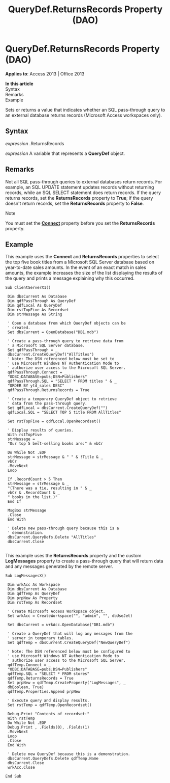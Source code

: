 ﻿---
title: QueryDef.ReturnsRecords Property (DAO)
TOCTitle: ReturnsRecords Property
ms:assetid: 3d1e538b-4d60-588f-4a20-89f1e2b434e6
ms:mtpsurl: https://msdn.microsoft.com/library/Ff192701(v=office.15)
ms:contentKeyID: 48544334
ms.date: 09/18/2015
mtps_version: v=office.15
f1_keywords:
- dao360.chm1053005
f1_categories:
- Office.Version=v15
---

# QueryDef.ReturnsRecords Property (DAO)


**Applies to**: Access 2013 | Office 2013

**In this article**  
Syntax  
Remarks  
Example  

Sets or returns a value that indicates whether an SQL pass-through query to an external database returns records (Microsoft Access workspaces only).

## Syntax

*expression* .ReturnsRecords

*expression* A variable that represents a **QueryDef** object.

## Remarks

Not all SQL pass-through queries to external databases return records. For example, an SQL UPDATE statement updates records without returning records, while an SQL SELECT statement does return records. If the query returns records, set the **ReturnsRecords** property to **True**; if the query doesn't return records, set the **ReturnsRecords** property to **False**.


> [!NOTE]
> <P>You must set the <STRONG><A href="querydef-connect-property-dao.md">Connect</A></STRONG> property before you set the <STRONG>ReturnsRecords</STRONG> property.</P>



## Example

This example uses the **Connect** and **ReturnsRecords** properties to select the top five book titles from a Microsoft SQL Server database based on year-to-date sales amounts. In the event of an exact match in sales amounts, the example increases the size of the list displaying the results of the query and prints a message explaining why this occurred.

``` 
Sub ClientServerX1() 
 
 Dim dbsCurrent As Database 
 Dim qdfPassThrough As QueryDef 
 Dim qdfLocal As QueryDef 
 Dim rstTopFive As Recordset 
 Dim strMessage As String 
 
 ' Open a database from which QueryDef objects can be 
 ' created. 
 Set dbsCurrent = OpenDatabase("DB1.mdb") 
 
 ' Create a pass-through query to retrieve data from 
 ' a Microsoft SQL Server database. 
 Set qdfPassThrough = _ 
 dbsCurrent.CreateQueryDef("AllTitles") 
 ' Note: The DSN referenced below must be set to 
 ' use Microsoft Windows NT Authentication Mode to 
 ' authorize user access to the Microsoft SQL Server. 
 qdfPassThrough.Connect = _ 
 "ODBC;DATABASE=pubs;DSN=Publishers" 
 qdfPassThrough.SQL = "SELECT * FROM titles " & _ 
 "ORDER BY ytd_sales DESC" 
 qdfPassThrough.ReturnsRecords = True 
 
 ' Create a temporary QueryDef object to retrieve 
 ' data from the pass-through query. 
 Set qdfLocal = dbsCurrent.CreateQueryDef("") 
 qdfLocal.SQL = "SELECT TOP 5 title FROM AllTitles" 
 
 Set rstTopFive = qdfLocal.OpenRecordset() 
 
 ' Display results of queries. 
 With rstTopFive 
 strMessage = _ 
 "Our top 5 best-selling books are:" & vbCr 
 
 Do While Not .EOF 
 strMessage = strMessage & " " & !Title & _ 
 vbCr 
 .MoveNext 
 Loop 
 
 If .RecordCount > 5 Then 
 strMessage = strMessage & _ 
 "(There was a tie, resulting in " & _ 
 vbCr & .RecordCount & _ 
 " books in the list.)" 
 End If 
 
 MsgBox strMessage 
 .Close 
 End With 
 
 ' Delete new pass-through query because this is a 
 ' demonstration. 
 dbsCurrent.QueryDefs.Delete "AllTitles" 
 dbsCurrent.Close 
 
```

This example uses the **ReturnsRecords** property and the custom **LogMessages** property to create a pass-through query that will return data and any messages generated by the remote server.

``` 
Sub LogMessagesX() 
 
 Dim wrkAcc As Workspace 
 Dim dbsCurrent As Database 
 Dim qdfTemp As QueryDef 
 Dim prpNew As Property 
 Dim rstTemp As Recordset 
 
 ' Create Microsoft Access Workspace object. 
 Set wrkAcc = CreateWorkspace("", "admin", "", dbUseJet) 
 
 Set dbsCurrent = wrkAcc.OpenDatabase("DB1.mdb") 
 
 ' Create a QueryDef that will log any messages from the 
 ' server in temporary tables. 
 Set qdfTemp = dbsCurrent.CreateQueryDef("NewQueryDef") 
 
 ' Note: The DSN referenced below must be configured to 
 ' use Microsoft Windows NT Authentication Mode to 
 ' authorize user access to the Microsoft SQL Server. 
 qdfTemp.Connect = _ 
 "ODBC;DATABASE=pubs;DSN=Publishers" 
 qdfTemp.SQL = "SELECT * FROM stores" 
 qdfTemp.ReturnsRecords = True 
 Set prpNew = qdfTemp.CreateProperty("LogMessages", _ 
 dbBoolean, True) 
 qdfTemp.Properties.Append prpNew 
 
 ' Execute query and display results. 
 Set rstTemp = qdfTemp.OpenRecordset() 
 
 Debug.Print "Contents of recordset:" 
 With rstTemp 
 Do While Not .EOF 
 Debug.Print , .Fields(0), .Fields(1) 
 .MoveNext 
 Loop 
 .Close 
 End With 
 
 ' Delete new QueryDef because this is a demonstration. 
 dbsCurrent.QueryDefs.Delete qdfTemp.Name 
 dbsCurrent.Close 
 wrkAcc.Close 
 
End Sub 
 
```

